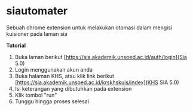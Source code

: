 # siautomater
Sebuah chrome extension untuk melakukan otomasi dalam mengisi kuisioner pada laman sia

**Tutorial**
1. Buka laman berikut [https://sia.akademik.unsoed.ac.id/auth/login](Sia 5.0)
2. Login menggunakan akun anda
3. Buka halaman KHS, atau klik link berikut [https://sia.akademik.unsoed.ac.id/krskhskuis/index](KHS SIA 5.0) 
4. Isi keterangan yang dibutuhkan pada extension
5. Klik tombol "run"
6. Tunggu hingga proses selesai
